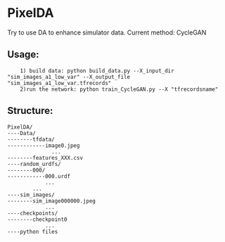 # PixelDA
Try to use DA to enhance simulator data.
Current method: CycleGAN

## Usage: 
        1) build data: python build_data.py --X_input_dir "sim_images_a1_low_var" --X_output_file "sim_images_a1_low_var.tfrecords"
        2)run the network: python train_CycleGAN.py --X "tfrecordsname"

## Structure:
    PixelDA/
    ----Data/
    --------tfdata/
    ------------image0.jpeg
            	  ...
    --------features_XXX.csv
    ----random_urdfs/
    --------000/
    ------------000.urdf
        		...
        	...
    ----sim_images/
    --------sim_image000000.jpeg
        		...
    ----checkpoints/
    --------checkpoint0
        		...
    ----python files
        		


